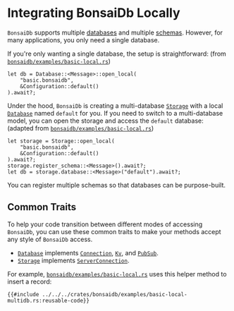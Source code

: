# Integrating BonsaiDb Locally

`BonsaiDb` supports multiple [databases](../about/concepts/database.md) and multiple [schemas](../about/concepts/schema.md). However, for many applications, you only need a single database.

If you're only wanting a single database, the setup is straightforward: (from [`bonsaidb/examples/basic-local.rs`](https://github.com/khonsulabs/bonsaidb/blob/main/bonsaidb/examples/basic-local.rs))

```rust,noplayground,no_run
let db = Database::<Message>::open_local(
    "basic.bonsaidb", 
    &Configuration::default()
).await?;
```

Under the hood, `BonsaiDb` is creating a multi-database [`Storage`](https://dev.bonsaidb.io/main/bonsaidb/local/struct.Storage.html) with a local [`Database`](https://dev.bonsaidb.io/main/bonsaidb/local/struct.Database.html) named `default` for you. If you need to switch to a multi-database model, you can open the storage and access the `default` database: (adapted from [`bonsaidb/examples/basic-local.rs`](https://github.com/khonsulabs/bonsaidb/blob/main/bonsaidb/examples/basic-local-multidb.rs))

```rust,noplayground,no_run
let storage = Storage::open_local(
    "basic.bonsaidb",
    &Configuration::default()
).await?;
storage.register_schema::<Message>().await?;
let db = storage.database::<Message>("default").await?;
```

You can register multiple schemas so that databases can be purpose-built.

## Common Traits

To help your code transition between different modes of accessing `BonsaiDb`, you can use these common traits to make your methods accept any style of `BonsaiDb` access.

* [`Database`](https://dev.bonsaidb.io/main/bonsaidb/local/struct.Database.html) implements [`Connection`](../traits/connection.md), [`Kv`](../traits/kv.md), and [`PubSub`](../traits/kv.md).
* [`Storage`](https://dev.bonsaidb.io/main/bonsaidb/local/struct.Storage.html) implements [`ServerConnection`](../traits/server_connection.md).

For example, [`bonsaidb/examples/basic-local.rs`](https://github.com/khonsulabs/bonsaidb/blob/main/bonsaidb/examples/basic-local-multidb.rs) uses this helper method to insert a record:

```rust,noplayground,no_run
{{#include ../../../crates/bonsaidb/examples/basic-local-multidb.rs:reusable-code}}
```
